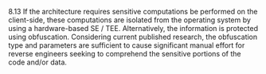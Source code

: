 8.13 If the architecture requires sensitive computations be performed on the client-side, these computations are isolated from the operating system by using a hardware-based SE / TEE. Alternatively, the information is protected using obfuscation. Considering current published research, the obfuscation type and parameters are sufficient to cause significant manual effort for reverse engineers seeking to comprehend the sensitive portions of the code and/or data.